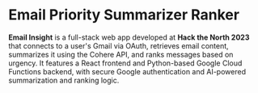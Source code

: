 # Email Priority Summarizer Ranker
**Email Insight** is a full-stack web app developed at **Hack the North 2023** that connects to a user's Gmail via OAuth, retrieves email content, summarizes it using the Cohere API, and ranks messages based on urgency. It features a React frontend and Python-based Google Cloud Functions backend, with secure Google authentication and AI-powered summarization and ranking logic.

